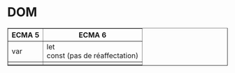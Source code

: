 <!DOCTYPE html>
<html lang="en">
    <head>
        <meta charset="UTF-8">
        <meta http-equiv="X-UA-Compatible" content="IE=edge">
        <meta name="viewport" content="width=device-width, initial-scale=1.0">
        <title>Document</title>
        <!--link rel="stylesheet" type="text/css" href="style.css" /-->
    </head>
    <body>
        <h1>DOM</h1>
        <table border="1">
            <tr>
                <th>ECMA 5</th>
                <th>ECMA 6</th>
            </tr>
            <tr>
                <td>var</td>
                <td>let <br/> const (pas de réaffectation)</td>
            </tr>
            <tr>
                <td></td>
                <td></td>
            </tr>
        </table>
        <!--script src=""></script-->
    </body>
</html>